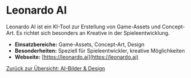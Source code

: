 # Leonardo AI

Leonardo AI ist ein KI-Tool zur Erstellung von Game-Assets und Concept-Art. Es richtet sich besonders an Kreative in der Spieleentwicklung.

- **Einsatzbereiche:** Game-Assets, Concept-Art, Design
- **Besonderheiten:** Speziell für Spieleentwickler, kreative Möglichkeiten
- **Webseite:** [https://leonardo.ai](https://leonardo.ai)

[Zurück zur Übersicht: AI-Bilder & Design](../ai_bild_tools.md)

